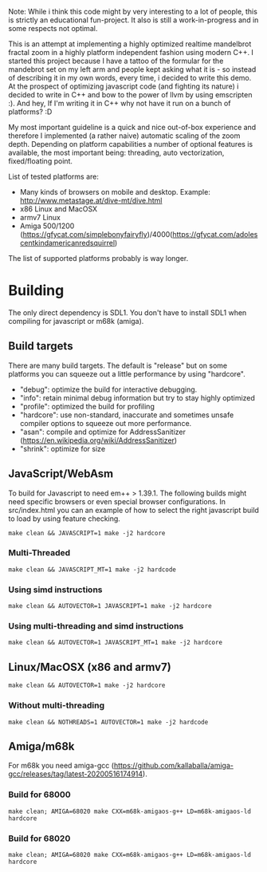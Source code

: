 Note: While i think this code might by very interesting to a lot of people, this is strictly an educational fun-project. It also is still a work-in-progress and in some respects not optimal.

This is an attempt at implementing a highly optimized realtime mandelbrot fractal zoom in a highly platform independent fashion using modern C++. I started this project because I have a tattoo of the formular for the mandebrot set on my left arm and people kept asking what it is - so instead of describing it in my own words, every time, i decided to write this demo. At the prospect of optimizing javascript code (and fighting its nature) i decided to write in C++ and bow to the power of llvm by using emscripten :). And hey, If I'm writing it in C++ why not have it run on a bunch of platforms? :D

My most important guideline is a quick and nice out-of-box experience and therefore I implemented (a rather naive) automatic scaling of the zoom depth. Depending on platform capabilities a number of optional features is available, the most important being: threading, auto vectorization, fixed/floating point.

List of tested platforms are:
- Many kinds of browsers on mobile and desktop. Example: http://www.metastage.at/dive-mt/dive.html
- x86 Linux and MacOSX
- armv7 Linux
- Amiga 500/1200 (https://gfycat.com/simplebonyfairyfly)/4000(https://gfycat.com/adolescentkindamericanredsquirrel)

The list of supported platforms probably is way longer.

# Building

The only direct dependency is SDL1. You don't have to install SDL1 when compiling for javascript or m68k (amiga).

## Build targets

There are many build targets. The default is "release" but on some platforms you can squeeze out a little performance by using "hardcore".

* "debug": optimize the build for interactive debugging.
* "info": retain minimal debug information but try to stay highly optimized
* "profile": optimized the build for profiling
* "hardcore": use non-standard, inaccurate and sometimes unsafe compiler options to squeeze out more performance.
* "asan": compile and optimize for AddressSanitizer (https://en.wikipedia.org/wiki/AddressSanitizer)
* "shrink": optimize for size

## JavaScript/WebAsm
To build for Javascript to need em++ > 1.39.1. The following builds might need specific browsers or even special browser configurations. In src/index.html you can an example of how to select the right javascript build to load by using feature checking.
```
make clean && JAVASCRIPT=1 make -j2 hardcore
```
### Multi-Threaded 
```
make clean && JAVASCRIPT_MT=1 make -j2 hardcode
```
### Using simd instructions
```
make clean && AUTOVECTOR=1 JAVASCRIPT=1 make -j2 hardcore
```
### Using multi-threading and simd instructions
```
make clean && AUTOVECTOR=1 JAVASCRIPT_MT=1 make -j2 hardcore
```
## Linux/MacOSX (x86 and armv7)
```
make clean && AUTOVECTOR=1 make -j2 hardcore
```
### Without multi-threading
```
make clean && NOTHREADS=1 AUTOVECTOR=1 make -j2 hardcode
```
## Amiga/m68k

For m68k you need amiga-gcc (https://github.com/kallaballa/amiga-gcc/releases/tag/latest-20200516174914).

### Build for 68000
```
make clean; AMIGA=68020 make CXX=m68k-amigaos-g++ LD=m68k-amigaos-ld hardcore
```

### Build for 68020
```
make clean; AMIGA=68020 make CXX=m68k-amigaos-g++ LD=m68k-amigaos-ld hardcore
```
